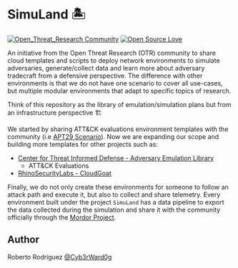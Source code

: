 # SimuLand 🏝️

[![Open_Threat_Research Community](https://img.shields.io/badge/Open_Threat_Research-Community-brightgreen.svg)](https://twitter.com/OTR_Community)
[![Open Source Love](https://badges.frapsoft.com/os/v3/open-source.svg?v=103)](https://github.com/ellerbrock/open-source-badges/)

An initiative from the Open Threat Research (OTR) community to share cloud templates and scripts to deploy network environments to simulate adversaries, generate/collect data and learn more about adversary tradecraft from a defensive perspective. The difference with other environments is that we do not have one scenario to cover all use-cases, but multiple modular environments that adapt to specific topics of research. 

Think of this repository as the library of emulation/simulation plans but from an infrastructure perspective 🏗️

We started by sharing ATT&CK evaluations environment templates with the community (i.e [APT29 Scenario](https://github.com/OTRF/SimuLand/tree/master/environments/attack-evals/apt29)). Now we are expanding our scope and building more templates for other projects such as:

* [Center for Threat Informed Defense - Adversary Emulation Library](https://github.com/center-for-threat-informed-defense/adversary_emulation_library)
    * ATT&CK Evaluations
* [RhinoSecurityLabs - CloudGoat](https://github.com/RhinoSecurityLabs/cloudgoat)

Finally, we do not only create these environments for someone to follow an attack path and execute it, but also to collect and share telemetry. Every environment built under the project `SimuLand` has a data pipeline to export the data collected during the simulation and share it with the community officially through the [Mordor Project](https://github.com/OTRF/mordor).

## Author

Roberto Rodriguez [@Cyb3rWard0g](https://twitter.com/Cyb3rWard0g)
